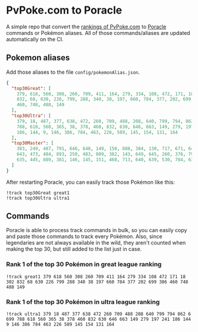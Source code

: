 # PvPoke.com to Poracle
A simple repo that convert the [rankings of PvPoke.com](https://pvpoke.com/rankings/) to [Poracle](https://github.com/KartulUdus/PoracleJS) commands or Pokémon aliases. 
All of those commands/aliases are updated automatically on the CI.

## Pokemon aliases
Add those aliases to the file `config/pokemonAlias.json`. 

<!-- aliases-start -->
```json
{
  "top30Great": [
    379, 618, 560, 308, 260, 709, 411, 164, 279, 334, 108, 472, 171, 18, 302,
    832, 68, 630, 226, 799, 288, 340, 38, 197, 660, 784, 377, 202, 699, 386,
    460, 748, 488, 149
  ],
  "top30Ultra": [
    379, 18, 487, 377, 638, 472, 260, 709, 488, 208, 640, 799, 794, 862, 6, 699,
    788, 618, 560, 365, 38, 378, 460, 832, 630, 646, 663, 149, 279, 197, 241,
    186, 144, 9, 146, 386, 784, 463, 226, 589, 145, 154, 131, 164
  ],
  "top30Master": [
    383, 249, 487, 791, 646, 648, 149, 150, 888, 384, 130, 717, 671, 644, 716,
    643, 473, 484, 893, 250, 483, 809, 382, 143, 649, 645, 260, 376, 794, 901,
    635, 445, 889, 381, 146, 145, 151, 468, 713, 640, 639, 530, 784, 638, 377
  ]
}
```
<!-- aliases-end -->

After restarting Poracle, you can easily track those Pokémon like this:
```shell
!track top30Great great1
!track top30Ultra ultra1
```

## Commands
Poracle is able to process track commands in bulk, so you can easily copy and paste those commands to track every Pokémon. 
Also, since legendaries are not always available in the wild, they aren't counted when making the top 30, but still added to the list just in case.

### Rank 1 of the top 30 Pokémon in great league ranking
<!-- top30great-start -->
```
!track great1 379 618 560 308 260 709 411 164 279 334 108 472 171 18 302 832 68 630 226 799 288 340 38 197 660 784 377 202 699 386 460 748 488 149
```
<!-- top30great-end -->

### Rank 1 of the top 30 Pokémon in ultra league ranking
<!-- top30ultra-start -->
```
!track ultra1 379 18 487 377 638 472 260 709 488 208 640 799 794 862 6 699 788 618 560 365 38 378 460 832 630 646 663 149 279 197 241 186 144 9 146 386 784 463 226 589 145 154 131 164
```
<!-- top30ultra-end -->

